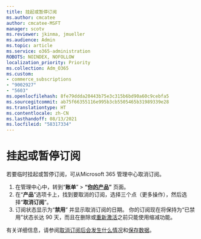 ```yaml
---
title: 挂起或暂停订阅
ms.author: cmcatee
author: cmcatee-MSFT
manager: scotv
ms.reviewer: jkinma, jmueller
ms.audience: Admin
ms.topic: article
ms.service: o365-administration
ROBOTS: NOINDEX, NOFOLLOW
localization_priority: Priority
ms.collection: Adm_O365
ms.custom:
- commerce_subscriptions
- "9002927"
- "5603"
ms.openlocfilehash: 8fe79ddda20443b75e3c315b6bd90a60c9cebfa5
ms.sourcegitcommit: ab75f66355116e995b3cb5505465b31989339e28
ms.translationtype: HT
ms.contentlocale: zh-CN
ms.lasthandoff: 08/13/2021
ms.locfileid: "58317334"
---
```

# <a name="suspend-or-pause-a-subscription"></a>挂起或暂停订阅

若要临时挂起或暂停订阅，可从Microsoft 365 管理中心取消订阅。

1. 在管理中心中，转到“**账单**” > **“[你的产品](https://go.microsoft.com/fwlink/p/?linkid=842054)”** 页面。
2. 在“**产品**”选项卡上，找到要取消的订阅，选择三个点（更多操作），然后选择“**取消订阅**”。
3. 订阅状态显示为“**禁用**” 并显示取消订阅的日期。 你的订阅现在将保持为“已禁用”状态长达 90 天，而且在删除或[重新激活](https://docs.microsoft.com/microsoft-365/commerce/subscriptions/reactivate-your-subscription)之前只能使用缩减功能。

有关详细信息，请参阅[取消订阅后会发生什么情况](https://docs.microsoft.com/microsoft-365/commerce/subscriptions/cancel-your-subscription#what-happens-when-you-cancel-a-subscription)和[保存数据](https://docs.microsoft.com/microsoft-365/commerce/subscriptions/cancel-your-subscription#save-your-data)。
